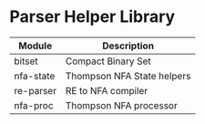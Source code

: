 # Parser Helper Library

Module          | Description
----------------|------------
bitset          | Compact Binary Set
nfa-state       | Thompson NFA State helpers
re-parser       | RE to NFA compiler
nfa-proc        | Thompson NFA processor
